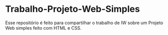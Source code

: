 # Trabalho-Projeto-Web-Simples
Esse repositório é feito para compartilhar o trabalho de IW sobre um Projeto Web simples feito com HTML e CSS.
